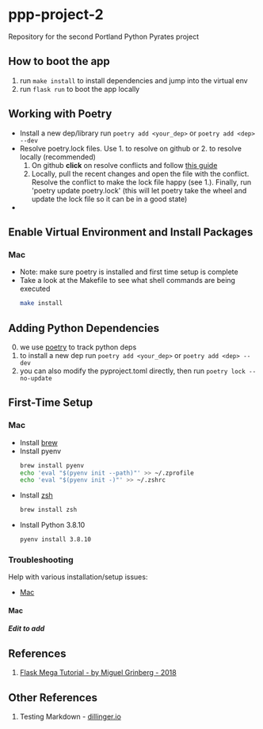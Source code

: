 # ppp-project-2
Repository for the second Portland Python Pyrates project

## How to boot the app
1. run `make install` to install dependencies and jump into the virtual env
2. run `flask run` to boot the app locally

## Working with Poetry

* Install a new dep/library run `poetry add <your_dep>` or `poetry add <dep> --dev`
* Resolve poetry.lock files. Use 1. to resolve on github or 2. to resolve locally (recommended)
   1. On github **click** on resolve conflicts and follow [this guide](https://docs.github.com/en/pull-requests/collaborating-with-pull-requests/addressing-merge-conflicts/resolving-a-merge-conflict-on-github)
   2. Locally, pull the recent changes and open the file with the conflict. Resolve the conflict to make the lock file happy (see 1.). Finally, run 'poetry update poetry.lock' (this will let poetry take the wheel and update the lock file so it can be in a good state) 
* 

## Enable Virtual Environment and Install Packages

### Mac

* Note: make sure poetry is installed and first time setup is complete
* Take a look at the Makefile to see what shell commands are being executed
   ```bash
   make install
   ```
   
## Adding Python Dependencies

0. we use [poetry](https://python-poetry.org/) to track python deps
0. to install a new dep run `poetry add <your_dep>` or `poetry add <dep> --dev`
0. you can also modify the pyproject.toml directly, then run `poetry lock --no-update`

## First-Time Setup

### Mac
* Install [brew](https://brew.sh/)
* Install pyenv
   ```bash
   brew install pyenv
   echo 'eval "$(pyenv init --path)"' >> ~/.zprofile
   echo 'eval "$(pyenv init -)"' >> ~/.zshrc
   ```
* Install [zsh](https://sourabhbajaj.com/mac-setup/iTerm/zsh.html)
   ```bash
   brew install zsh
   ```
* Install Python 3.8.10
   ```bash
   pyenv install 3.8.10
   ```

### Troubleshooting

Help with various installation/setup issues:

 * [Mac](#Mac)

#### Mac

##### Edit to add

## References
1. [Flask Mega Tutorial - by Miguel Grinberg - 2018](https://blog.miguelgrinberg.com/post/the-flask-mega-tutorial-part-i-hello-world) 

## Other References
1. Testing Markdown - [dillinger.io](https://dillinger.io/) 
